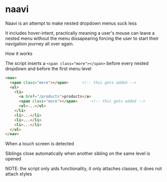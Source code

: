 naavi
=====

Naavi is an attempt to make nested dropdown menus suck less

It includes hover-intent, practically meaning a user's mouse can leave a nested menu without the menu dissapearing forcing the user to start their navigation journey all over again.

How it works

The script inserts a `<span class="more"></span>` before every nested dropdown and before the first menu level 

```html
<nav>
  <span class="more"></span>      <!-- this gets added -->
  <ul>
    <li>
      <a href="/products">products</a>
      <span class="more"></span>      <!-- this gets added -->
      <ul>...</ul>
    </li>
    <li>...</li>
    <li>...</li>
    <li>...</li>
  </ul>
</nav>
```




When a touch screen is detected 

Siblings close automatically when another sibling on the same level is opened


NOTE: the script only aids functionality, it only attaches classes, it does not attach styles 
